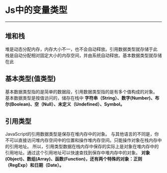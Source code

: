 # **Js中的变量类型**
***
## 堆和栈
堆是动态分配内存，内存大小不一，也不会自动释放。引用数据类型就存储于此
栈是自动分配相对固定大小的内存空间，并由系统自动释放。基本数据类型就存储在此

## 基本类型(值类型)
基本数据类型指的是简单的数据段，引用数据类型指的是有多个值构成的对象。
基本数据类型是按值访问的，储存在栈中
**字符串（String）、数字(Number)、布尔(Boolean)、空（Null）、未定义（Undefined）、Symbol。**

## 引用类型
JavaScript的引用数据类型是保存在堆内存中的对象。
与其他语言的不同是，你不可以直接访问堆内存空间中的位置和操作堆内存空间。只能操作对象在栈内存中的引用地址。
所以，引用类型数据在栈内存中保存的实际上是对象在堆内存中的引用地址。通过这个引用地址可以快速查找到保存中堆内存中的对象。
**对象(Object)、数组(Array)、函数(Function)，还有两个特殊的对象：正则（RegExp）和日期（Date）。**